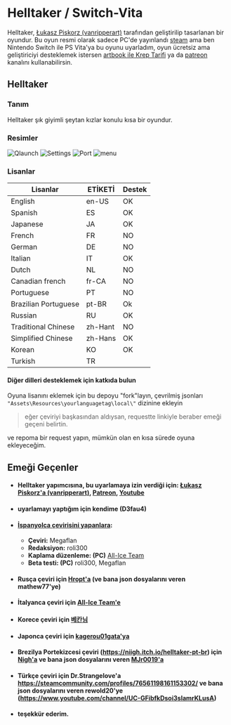 # Helltaker / Switch-Vita
Helltaker, [Łukasz Piskorz (vanripperart)](https://twitter.com/vanripperart) tarafından geliştirilip tasarlanan bir oyundur.
Bu oyun resmi olarak sadece PC'de yayınlandı [steam](https://store.steampowered.com/app/1289310/Helltaker/) ama ben Nintendo Switch ile PS Vita'ya bu oyunu uyarladım, oyun ücretsiz ama geliştiriciyi desteklemek istersen [artbook ile Krep Tarifi](https://store.steampowered.com/app/1298590/Helltaker_Artbook__Pancake_Recipe/) ya da [patreon](https://www.patreon.com/vanripper) kanalını kullanabilirsin.
## Helltaker
### Tanım
Helltaker şık giyimli şeytan kızlar konulu kısa bir oyundur.
### Resimler
![Qlaunch](https://media.discordapp.net/attachments/519986961382113283/724541444169400372/ZfQ7.jpg)
![Settings](https://media.discordapp.net/attachments/519986961382113283/724541445339349042/G8rl.jpg)
![Port](https://media.discordapp.net/attachments/519986961382113283/724541446715342858/AZMR.jpg)
![menu](https://media.discordapp.net/attachments/519986961382113283/724541442143420466/DZxX.jpg)
### Lisanlar
| Lisanlar | ETİKETİ | Destek |
| -- | -- | -- |
| English | en-US | OK |
| Spanish | ES | OK |
| Japanese | JA | OK |
| French| FR | NO |
| German | DE | NO |
| Italian | IT | OK |
| Dutch | NL | NO |
| Canadian french | fr-CA | NO |
| Portuguese | PT | NO |
| Brazilian Portuguese | pt-BR | Ok |
| Russian | RU | OK |
| Traditional Chinese | zh-Hant | NO |
| Simplified Chinese | zh-Hans | OK |
| Korean | KO | OK |
| Turkish | TR |  |

#### Diğer dilleri desteklemek için katkıda bulun
Oyuna lisanını eklemek için bu depoyu "fork"layın, çevrilmiş jsonları `"Assets\Resources\yourlanguagetag\local\"` dizinine ekleyin 

> eğer çeviriyi başkasından aldıysan, requestte linkiyle beraber emeği geçeni belirtin.

ve repoma bir request yapın, mümkün olan en kısa sürede oyuna ekleyeceğim.

## Emeği Geçenler

* #### Helltaker yapımcısına, bu uyarlamaya izin verdiği için: [Łukasz Piskorz'a (vanripperart)](https://twitter.com/vanripperart), [Patreon](https://www.patreon.com/vanripper), [Youtube](https://www.youtube.com/user/vanripper17)
* #### uyarlamayı yaptığım için kendime (D3fau4)
* #### [İspanyolca çevirisini yapanlara](https://tradusquare.es/ficha.php?helltaker):
	* **Çeviri:** Megaflan
	* **Redaksiyon:** roli300
	* **Kaplama düzenleme: (PC)** [All-Ice Team](https://alliceteam.altervista.org/)
	* **Beta testi: (PC)** roli300, Megaflan
* #### Rusça çeviri için [Hropt'a](https://vgtimes.ru/games/helltaker/files/russianizers/22778-rusifikator-ot-hropt-.html) (ve bana json dosyalarını veren mathew77'ye)
* #### İtalyanca çeviri için [All-Ice Team'e](https://alliceteam.altervista.org/)
* #### Korece çeviri için [베칸님](https://tgd.kr/naseongkim/40914696)
* #### Japonca çeviri için [kagerou01gata'ya](https://steamcommunity.com/app/1289310/discussions/1/4666237625647679747/)
* #### Brezilya Portekizcesi çeviri (https://niigh.itch.io/helltaker-pt-br) için [Nigh'a](https://steamcommunity.com/id/Niiigh) ve bana json dosyalarını veren [MJr0019'a](https://github.com/MJr0019)
* #### Türkçe çeviri için Dr.Strangelove'a https://steamcommunity.com/profiles/76561198161153302/ ve bana json dosyalarını veren rewold20'ye (https://www.youtube.com/channel/UC-GFibfkDsoi3slamrKLusA)
* #### teşekkür ederim.

